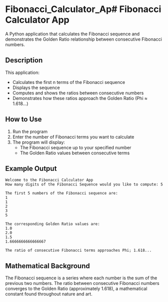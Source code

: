 # Fibonacci_Calculator_Ap# Fibonacci Calculator App

A Python application that calculates the Fibonacci sequence and demonstrates the Golden Ratio relationship between consecutive Fibonacci numbers.

## Description

This application:
- Calculates the first n terms of the Fibonacci sequence
- Displays the sequence
- Computes and shows the ratios between consecutive numbers
- Demonstrates how these ratios approach the Golden Ratio (Phi ≈ 1.618...)

## How to Use

1. Run the program
2. Enter the number of Fibonacci terms you want to calculate
3. The program will display:
   - The Fibonacci sequence up to your specified number
   - The Golden Ratio values between consecutive terms

## Example Output
```
Welcome to the Fibonacci Calculator App
How many digits of the Fibonacci Sequence would you like to compute: 5

The first 5 numbers of the Fibonacci sequence are:
1
1
2
3
5

The corresponding Golden Ratio values are:
1.0
2.0
1.5
1.6666666666666667

The ratio of consecutive Fibonacci terms approaches Phi; 1.618...
```

## Mathematical Background
The Fibonacci sequence is a series where each number is the sum of the previous two numbers. The ratio between consecutive Fibonacci numbers converges to the Golden Ratio (approximately 1.618), a mathematical constant found throughout nature and art.
